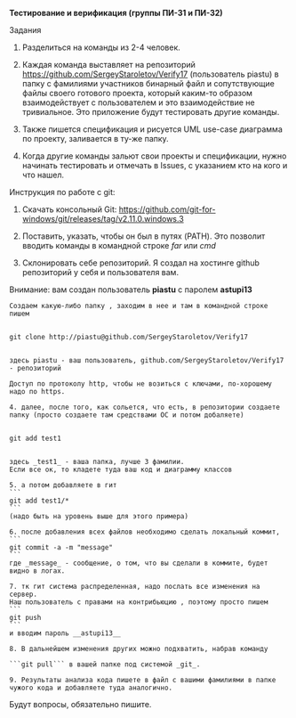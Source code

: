 **Тестирование и верификация (группы ПИ-31 и ПИ-32)**

Задания

1.	Разделиться на команды из 2-4 человек. 

2.	Каждая команда выставляет на репозиторий https://github.com/SergeyStaroletov/Verify17 (пользователь piastu) в папку с фамилиями участников бинарный файл и сопутствующие файлы своего готового проекта, который каким-то образом взаимодействует с пользователем и это взаимодействие не тривиальное. Это приложение будут тестировать другие команды.

3.	Также пишется спецификация и рисуется UML use-case диаграмма по проекту, заливается в ту-же папку.

4.	Когда другие команды зальют свои проекты и спецификации, нужно начинать тестировать и отмечать в Issues, с указанием кто на кого и что нашел. 


Инструкция по работе с git:


1. Скачать консольный Git:
<https://github.com/git-for-windows/git/releases/tag/v2.11.0.windows.3>

2. Поставить, указать, чтобы он был в путях (PATH). Это позволит вводить команды в командной строке _far_ или _cmd_

3. Склонировать себе репозиторий. Я создал на хостинге github репозиторий у себя и пользователя вам.

Внимание: вам создан пользователь __piastu__ с паролем __astupi13__

    Создаем какую-либо папку , заходим в нее и там в командной строке пишем

    
    git clone http://piastu@github.com/SergeyStaroletov/Verify17
    
    
    здесь piastu - ваш пользователь, github.com/SergeyStaroletov/Verify17 - репозиторий
    
    Доступ по протоколу http, чтобы не возиться с ключами, по-хорошему надо по https.

    4. далее, после того, как сольется, что есть, в репозитории создаете папку (просто создаете там средствами ОС и потом добаляете)

    
    git add test1
    
    
    здесь _test1_ - ваша папка, лучше 3 фамилии. 
    Если все ок, то кладете туда ваш код и диаграмму классов

    5. а потом добавляете в гит
    ```
    git add test1/*
    ```
    (надо быть на уровень выше для этого примера)

    6. после добавления всех файлов необходимо сделать локальный коммит, 
    ```
    git commit -a -m "message"
    ```
    где _message_ - сообщение, о том, что вы сделали в коммите, будет видно в логах.

    7. тк гит система распределенная, надо послать все изменения на сервер.
    Наш пользователь с правами на контрибьюцию , поэтому просто пишем
    ```
    git push
    ```
    и вводим пароль __astupi13__

    8. В дальнейшем изменения других можно подхватить, набрав команду

    ```git pull``` в вашей папке под системой _git_.

    9. Результаты анализа кода пишете в файл с вашими фамилиями в папке чужого кода и добавляете туда аналогично.

Будут вопросы, обязательно пишите.
